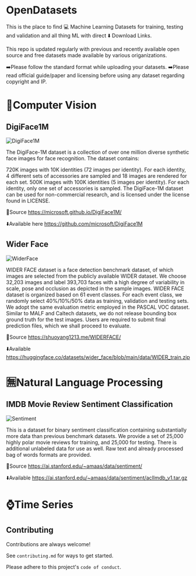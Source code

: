 
# OpenDatasets

This is the place to find 💻 Machine Learning Datasets for training,
testing and validation and all thing ML with direct ⬇️ Download Links.

This repo is updated regularly with previous and recently available open source and
free datasets made available by various origanizations.

➡️Please follow the standard format while uploading your datasets.
➡️Please read official guide/paper and licensing before using any dataset regarding copyright and IP.
# 👦Computer Vision
## DigiFace1M
![DigiFace1M](https://microsoft.github.io/DigiFace1M/img/accessories_id2.jpg "DigiFace1M")

The DigiFace-1M dataset is a collection of over one million diverse synthetic face images for face recognition.
The dataset contains:

720K images with 10K identities (72 images per identity). For each identity, 4 different sets of accessories are sampled and 18 images are rendered for each set.
500K images with 100K identities (5 images per identity). For each identity, only one set of accessories is sampled.
The DigiFace-1M dataset can be used for non-commercial research, and is licensed under the license found in LICENSE.

🔗Source https://microsoft.github.io/DigiFace1M/

⬇️Available here
https://github.com/microsoft/DigiFace1M

## Wider Face
![WiderFace](https://res.cloudinary.com/dmzhcquzz/image/upload/v1670508878/intro1_bmwbuc.jpg "WiderFace")

WIDER FACE dataset is a face detection benchmark dataset, of which images are selected from the publicly available WIDER dataset. We choose 32,203 images and label 393,703 faces with a high degree of variability in scale, pose and occlusion as depicted in the sample images. WIDER FACE dataset is organized based on 61 event classes. For each event class, we randomly select 40%/10%/50% data as training, validation and testing sets. We adopt the same evaluation metric employed in the PASCAL VOC dataset. Similar to MALF and Caltech datasets, we do not release bounding box ground truth for the test images. Users are required to submit final prediction files, which we shall proceed to evaluate.

🔗Source https://shuoyang1213.me/WIDERFACE/

⬇️Available https://huggingface.co/datasets/wider_face/blob/main/data/WIDER_train.zip

# 🈚Natural Language Processing
## IMDB Movie Review Sentiment Classification

![Sentiment](https://res.cloudinary.com/dmzhcquzz/image/upload/v1670510524/imgonline-com-ua-twotoone-IqmeHa1xHPIxL_plbaby.jpg "sentiment analysis")

This is a dataset for binary sentiment classification containing substantially more data than previous benchmark datasets. We provide a set of 25,000 highly polar movie reviews for training, and 25,000 for testing. There is additional unlabeled data for use as well. Raw text and already processed bag of words formats are provided.

🔗Source https://ai.stanford.edu/~amaas/data/sentiment/

⬇️Available https://ai.stanford.edu/~amaas/data/sentiment/aclImdb_v1.tar.gz

# ⌚Time Series 


## Contributing

Contributions are always welcome!

See `contributing.md` for ways to get started.

Please adhere to this project's `code of conduct`.

